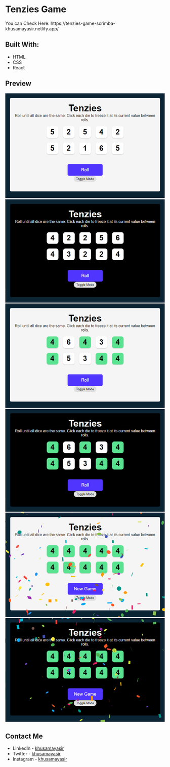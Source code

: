 # Tenzies Game

<p> You can Check Here: https://tenzies-game-scrimba-khusamayasir.netlify.app/ </p>

## Built With:
- HTML
- CSS
- React

## Preview

![preview](./preview/lite-mode.png)
![preview](./preview/dark-mode.png)
![preview](./preview/playinggame-litemode.png)
![preview](./preview/playinggame-darkmode.png)
![preview](./preview/winning-litemode.png)
![preview](./preview/winning-darkmode.png)

## Contact Me
- LinkedIn - [khusamayasir](https://www.linkedin.com/in/khusamayasir/)
- Twitter - [khusamayasir](https://www.twitter.com/khusamayasir)
- Instagram - [khusamayasir](https://www.instagram.com/khusamayasir)